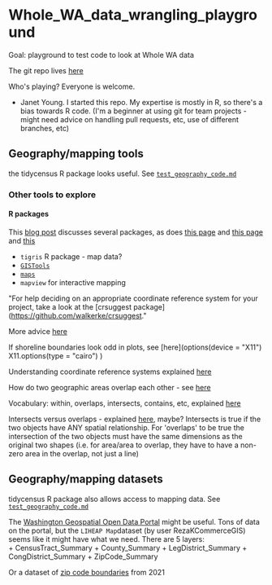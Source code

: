 # Whole_WA_data_wrangling_playground

Goal:  playground to test code to look at Whole WA data

The git repo lives [here](https://github.com/jayoung/Whole_WA_data_wrangling) 

Who's playing? Everyone is welcome.
- Janet Young. I started this repo. My expertise is mostly in R, so there's a bias towards R code. (I'm a beginner at using git for team projects - might need advice on handling pull requests, etc, use of different branches, etc)


## Geography/mapping tools

the tidycensus R package looks useful.  See [`test_geography_code.md`](test_geography_code.md)

### Other tools to explore

#### R packages

This [blog post](https://towardsdatascience.com/the-best-spatial-analysis-packages-to-use-in-r-35855069f8b2) discusses several packages, as does [this page](https://www.zevross.com/blog/2019/05/01/unscientific-list-of-popular-r-packages-for-spatial-analysis/) and [this page](https://www.gislounge.com/r-packages-for-spatial-analysis/) and [this](https://crd230.github.io/lab3.html)

- `tigris` R package - map data?
- [`GISTools`](https://rdrr.io/cran/GISTools/man/GISTools-package.html)
- [`maps`](https://cran.r-project.org/web/packages/maps/maps.pdf)
- `mapview` for interactive mapping


"For help deciding on an appropriate coordinate reference system for your project, take a look at the [crsuggest package](https://github.com/walkerke/crsuggest."

More advice [here](https://walker-data.com/census-r/census-geographic-data-and-applications-in-r.html)

If shoreline boundaries look odd in plots, see [here](options(device = "X11")
X11.options(type = "cairo")
)

Understanding coordinate reference systems explained [here](WA_state_ZipCodes)

How do two geographic areas overlap each other - see [here](https://crd230.github.io/lab3.html)

Vocabulary: within, overlaps, intersects, contains, etc, explained [here](https://en.wikipedia.org/wiki/Spatial_relation)

Intersects versus overlaps - explained [here](https://resources.arcgis.com/en/help/arcobjects-net/componentHelp/index.html#//002500000086000000), maybe?  Intersects is true if the two objects have ANY spatial relationship.   For 'overlaps' to be true the intersection of the two objects must have the same dimensions as the original two shapes (i.e. for area/area to overlap, they have to have a non-zero area in the overlap, not just a line)

## Geography/mapping datasets

tidycensus R package also allows access to mapping data.  See [`test_geography_code.md`](test_geography_code.md)


The [Washington Geospatial Open Data Portal](https://geo.wa.gov/maps/648a84ebf320484e9d73717f76d1d042/about) might be useful. Tons of data on the portal, but the `LIHEAP Map`dataset (by user RezaKCommerceGIS) seems like it might have what we need. There are 5 layers:  
    + CensusTract_Summary
    + County_Summary
    + LegDistrict_Summary
    + CongDistrict_Summary
    + ZipCode_Summary


Or a dataset of [zip code boundaries](https://esri.maps.arcgis.com/home/item.html?id=a1569e93ecd2408d89f42e8770a90f76) from 2021 

